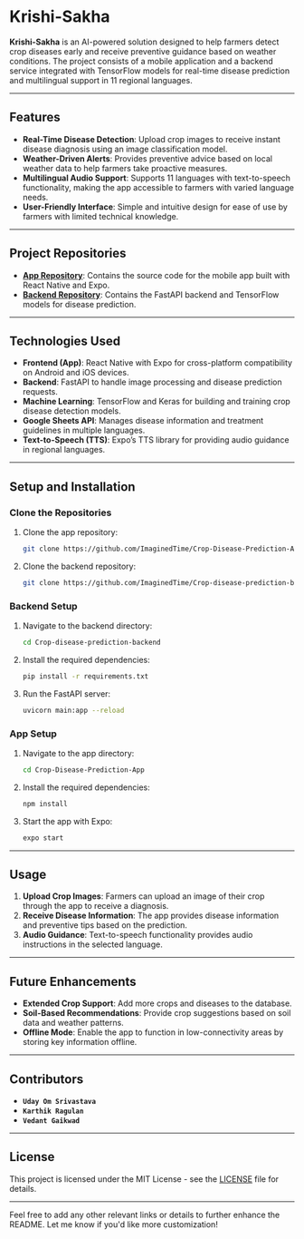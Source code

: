 # Krishi-Sakha

**Krishi-Sakha** is an AI-powered solution designed to help farmers detect crop diseases early and receive preventive guidance based on weather conditions. The project consists of a mobile application and a backend service integrated with TensorFlow models for real-time disease prediction and multilingual support in 11 regional languages.

---

## Features

- **Real-Time Disease Detection**: Upload crop images to receive instant disease diagnosis using an image classification model.
- **Weather-Driven Alerts**: Provides preventive advice based on local weather data to help farmers take proactive measures.
- **Multilingual Audio Support**: Supports 11 languages with text-to-speech functionality, making the app accessible to farmers with varied language needs.
- **User-Friendly Interface**: Simple and intuitive design for ease of use by farmers with limited technical knowledge.

---

## Project Repositories

- **[App Repository](https://github.com/ImaginedTime/Crop-Disease-Prediction-App)**: Contains the source code for the mobile app built with React Native and Expo.
- **[Backend Repository](https://github.com/ImaginedTime/Crop-disease-prediction-backend)**: Contains the FastAPI backend and TensorFlow models for disease prediction.

---

## Technologies Used

- **Frontend (App)**: React Native with Expo for cross-platform compatibility on Android and iOS devices.
- **Backend**: FastAPI to handle image processing and disease prediction requests.
- **Machine Learning**: TensorFlow and Keras for building and training crop disease detection models.
- **Google Sheets API**: Manages disease information and treatment guidelines in multiple languages.
- **Text-to-Speech (TTS)**: Expo’s TTS library for providing audio guidance in regional languages.

---

## Setup and Installation

### Clone the Repositories

1. Clone the app repository:
   ```bash
   git clone https://github.com/ImaginedTime/Crop-Disease-Prediction-App.git
   ```
2. Clone the backend repository:
   ```bash
   git clone https://github.com/ImaginedTime/Crop-disease-prediction-backend.git
   ```

### Backend Setup

1. Navigate to the backend directory:
   ```bash
   cd Crop-disease-prediction-backend
   ```
2. Install the required dependencies:
   ```bash
   pip install -r requirements.txt
   ```
3. Run the FastAPI server:
   ```bash
   uvicorn main:app --reload
   ```

### App Setup

1. Navigate to the app directory:
   ```bash
   cd Crop-Disease-Prediction-App
   ```
2. Install the required dependencies:
   ```bash
   npm install
   ```
3. Start the app with Expo:
   ```bash
   expo start
   ```

---

## Usage

1. **Upload Crop Images**: Farmers can upload an image of their crop through the app to receive a diagnosis.
2. **Receive Disease Information**: The app provides disease information and preventive tips based on the prediction.
3. **Audio Guidance**: Text-to-speech functionality provides audio instructions in the selected language.

---

## Future Enhancements

- **Extended Crop Support**: Add more crops and diseases to the database.
- **Soil-Based Recommendations**: Provide crop suggestions based on soil data and weather patterns.
- **Offline Mode**: Enable the app to function in low-connectivity areas by storing key information offline.

---

## Contributors

- **`Uday Om Srivastava`**
- **`Karthik Ragulan`**
- **`Vedant Gaikwad`**

---

## License

This project is licensed under the MIT License - see the [LICENSE](LICENSE) file for details.

---

Feel free to add any other relevant links or details to further enhance the README. Let me know if you'd like more customization!
